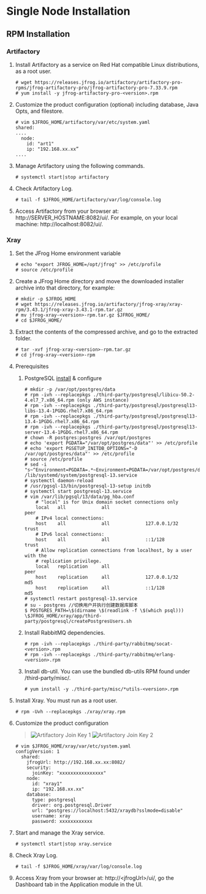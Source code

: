 # Single Node Installation
## RPM Installation

### Artifactory
1. Install Artifactory as a service on Red Hat compatible Linux distributions, as a root user.
    ```
    # wget https://releases.jfrog.io/artifactory/artifactory-pro-rpms/jfrog-artifactory-pro/jfrog-artifactory-pro-7.33.9.rpm
    # yum install -y jfrog-artifactory-pro-<version>.rpm

    ```
2. Customize the product configuration (optional) including database, Java Opts, and filestore.
    ```
    # vim $JFROG_HOME/artifactory/var/etc/system.yaml
    shared:
    ....
      node:
        id: "art1"
        ip: "192.168.xx.xx”
    ....
    ```
3. Manage Artifactory using the following commands.
    ```
    # systemctl start|stop artifactory
    ```
4. Check Artifactory Log.
    ```
    # tail -f $JFROG_HOME/artifactory/var/log/console.log
    ```
5. Access Artifactory from your browser at: http://SERVER_HOSTNAME:8082/ui/. For example, on your local machine: http://localhost:8082/ui/.

### Xray
1. Set the JFrog Home environment variable
    ```
    # echo "export JFROG_HOME=/opt/jfrog" >> /etc/profile
    # source /etc/profile
    ```
2. Create a JFrog Home directory and move the downloaded installer archive into that directory, for example:
    ```
    # mkdir -p $JFROG_HOME
    # wget https://releases.jfrog.io/artifactory/jfrog-xray/xray-rpm/3.43.1/jfrog-xray-3.43.1-rpm.tar.gz
    # mv jfrog-xray-<version>-rpm.tar.gz $JFROG_HOME/
    # cd $JFROG_HOME/
    ```
3. Extract the contents of the compressed archive, and go to the extracted folder.
    ```
    # tar -xvf jfrog-xray-<version>-rpm.tar.gz
    # cd jfrog-xray-<version>-rpm
    ```
4. Prerequisites
    1. PostgreSQL [install](https://www.jfrog.com/confluence/display/JFROG/Installing+Xray#InstallingXray-InstallingPostgreSQL) & configure
        ```
        # mkdir -p /var/opt/postgres/data
        # rpm -ivh --replacepkgs ./third-party/postgresql/libicu-50.2-4.el7_7.x86_64.rpm (only AWS instance)
        # rpm -ivh --replacepkgs ./third-party/postgresql/postgresql13-libs-13.4-1PGDG.rhel7.x86_64.rpm
        # rpm -ivh --replacepkgs ./third-party/postgresql/postgresql13-13.4-1PGDG.rhel7.x86_64.rpm
        # rpm -ivh --replacepkgs ./third-party/postgresql/postgresql13-server-13.4-1PGDG.rhel7.x86_64.rpm
        # chown -R postgres:postgres /var/opt/postgres
        # echo 'export PGDATA="/var/opt/postgres/data"' >> /etc/profile
        # echo 'export PGSETUP_INITDB_OPTIONS="-D /var/opt/postgres/data"' >> /etc/profile
        # source /etc/profile
        # sed -i "s~^Environment=PGDATA=.*~Environment=PGDATA=/var/opt/postgres/data~" /lib/systemd/system/postgresql-13.service
        # systemctl daemon-reload
        # /usr/pgsql-13/bin/postgresql-13-setup initdb 
        # systemctl start postgresql-13.service 
        # vim /var/lib/pgsql/13/data/pg_hba.conf
            # "local" is for Unix domain socket connections only
            local   all             all                                     peer
            # IPv4 local connections:
            host    all             all             127.0.0.1/32            trust
            # IPv6 local connections:
            host    all             all             ::1/128                 trust
            # Allow replication connections from localhost, by a user with the
            # replication privilege.
            local   replication     all                                     peer
            host    replication     all             127.0.0.1/32            md5
            host    replication     all             ::1/128                 md5
        # systemctl restart postgresql-13.service 
        # su - postgres //切换用户并执行创建数据库脚本
        $ POSTGRES_PATH=\$(dirname \$(readlink -f \$(which psql))) \$JFROG_HOME/xray/app/third-party/postgresql/createPostgresUsers.sh
        ```
    2. Install RabbitMQ dependencies.
        ```
        # rpm -ivh --replacepkgs ./third-party/rabbitmq/socat-<version>.rpm
        # rpm -ivh --replacepkgs ./third-party/rabbitmq/erlang-<version>.rpm
        ```
    3. Install db-util. You can use the bundled db-utils RPM found under /third-party/misc/.
        ```
        # yum install -y ./third-party/misc/*utils-<version>.rpm
        ```
5. Install Xray. You must run as a root user.
    ```
    # rpm -Uvh --replacepkgs ./xray/xray.rpm
    ```
6. Customize the product configuration
    >![Artifactory Join Key 1](https://github.com/j1an5/JFrog_Self-Hosted/blob/main/resource/images/Artifactory%20Join%20Key%201.png?raw=true)
    ![Artifactory Join Key 2](https://github.com/j1an5/JFrog_Self-Hosted/blob/main/resource/images/Artifactory%20Join%20Key%202.png?raw=true)

    ```
    # vim $JFROG_HOME/xray/var/etc/system.yaml
    configVersion: 1
      shared:
        jfrogUrl: http://192.168.xx.xx:8082/
        security:
          joinKey: "xxxxxxxxxxxxxxxx"
        node:
          id: "xray1"
          ip: "192.168.xx.xx"
        database:
          type: postgresql
          driver: org.postgresql.Driver
          url: "postgres://localhost:5432/xraydb?sslmode=disable"
          username: xray
          password: xxxxxxxxxxxx
    ```
7. Start and manage the Xray service.
    ```
    # systemctl start|stop xray.service
    ```
8. Check Xray Log.
    ```
    # tail -f $JFROG_HOME/xray/var/log/console.log
    ```
9. Access Xray from your browser at: http://\<jfrogUrl>/ui/, go the Dashboard tab in the Application module in the UI.

